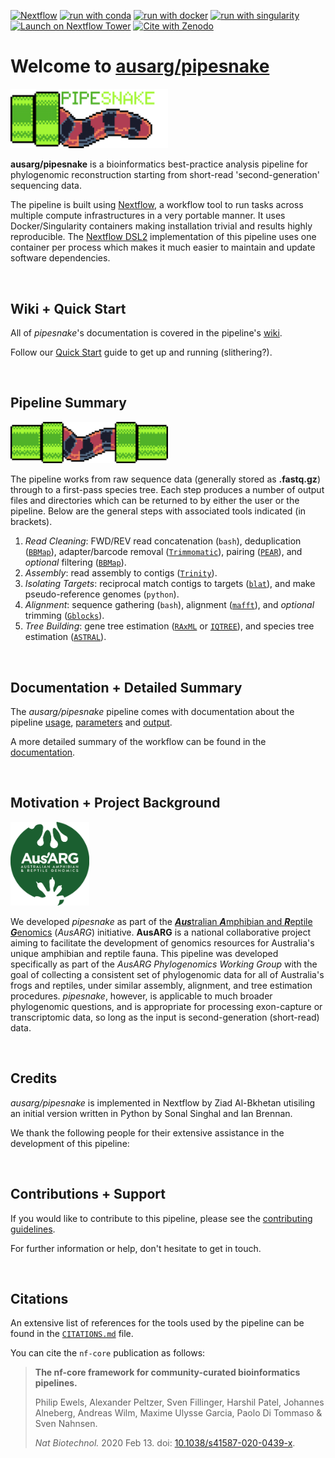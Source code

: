 [![Nextflow](https://img.shields.io/badge/nextflow%20DSL2-%E2%89%A523.04.1-23aa62.svg)](https://www.nextflow.io/)
[![run with conda](http://img.shields.io/badge/run%20with-conda-3EB049?logo=anaconda)](https://docs.conda.io/en/latest/)
[![run with docker](https://img.shields.io/badge/run%20with-docker-0db7ed?logo=docker)](https://www.docker.com/)
[![run with singularity](https://img.shields.io/badge/run%20with-singularity-1d355c.svg)](https://sylabs.io/docs/)
[![Launch on Nextflow Tower](https://img.shields.io/badge/Launch%20%F0%9F%9A%80-Nextflow%20Tower-%234256e7)](https://tower.services.biocommons.org.au/launch?pipeline=https://github.com/ausarg/pipesnake)
[![Cite with Zenodo](http://img.shields.io/badge/DOI-10.5281/zenodo.XXXXXXX-1073c8)](https://doi.org/10.5281/zenodo.XXXXXXX)


# Welcome to [ausarg/pipesnake](https://github.com/AusARG/pipesnake)

<!-- TODO ausarg: Write a 1-2 sentence summary of what data the pipeline is for and what it does -->
<img src="docs/images/pipesnake_Logo.png" width=50% height=50%>

**ausarg/pipesnake** is a bioinformatics best-practice analysis pipeline for phylogenomic reconstruction starting from short-read 'second-generation' sequencing data.

The pipeline is built using [Nextflow](https://www.nextflow.io), a workflow tool to run tasks across multiple compute infrastructures in a very portable manner. It uses Docker/Singularity containers making installation trivial and results highly reproducible. The [Nextflow DSL2](https://www.nextflow.io/docs/latest/dsl2.html) implementation of this pipeline uses one container per process which makes it much easier to maintain and update software dependencies.

<!-- TODO ausarg: Add full-sized test dataset and amend the paragraph below if applicable -->

&nbsp;
&nbsp;


## Wiki + Quick Start

All of *pipesnake*'s documentation is covered in the pipeline's [wiki](https://github.com/AusARG/pipesnake/wiki). 

Follow our [Quick Start](https://github.com/AusARG/pipesnake/wiki/2.-Quick-Start) guide to get up and running (slithering?).

&nbsp;
&nbsp;

## Pipeline Summary

<img src="docs/images/pipesnake_TwoHeaded.png" width=50% height=50%>

<!-- TODO ausarg: Fill in short bullet-pointed list of the default steps in the pipeline

1. Read QC ([`FastQC`](https://www.bioinformatics.babraham.ac.uk/projects/fastqc/))
2. Present QC for raw reads ([`MultiQC`](http://multiqc.info/))
-->

The pipeline works from raw sequence data (generally stored as **.fastq.gz**) through to a first-pass species tree. Each step produces a number of output files and directories which can be returned to by either the user or the pipeline. Below are the general steps with associated tools indicated (in brackets). 
1. *Read Cleaning*: FWD/REV read concatenation (`bash`), deduplication ([`BBMap`](https://jgi.doe.gov/data-and-tools/software-tools/bbtools/bb-tools-user-guide/bbmap-guide/)), adapter/barcode removal ([`Trimmomatic`](https://github.com/usadellab/Trimmomatic)), pairing ([`PEAR`](https://cme.h-its.org/exelixis/web/software/pear/doc.html)), and *optional* filtering ([`BBMap`](https://jgi.doe.gov/data-and-tools/software-tools/bbtools/bb-tools-user-guide/bbmap-guide/)).
2. *Assembly*: read assembly to contigs ([`Trinity`](https://github.com/trinityrnaseq/trinityrnaseq/wiki)).
3. *Isolating Targets*: reciprocal match contigs to targets ([`blat`](https://genome.ucsc.edu/cgi-bin/hgBlat)), and make pseudo-reference genomes (`python`).
4. *Alignment*: sequence gathering (`bash`), alignment ([`mafft`](https://mafft.cbrc.jp/alignment/software/)), and *optional* trimming ([`Gblocks`](https://home.cc.umanitoba.ca/~psgendb/doc/Castresana/Gblocks_documentation.html)).
5. *Tree Building*: gene tree estimation ([`RAxML`](https://cme.h-its.org/exelixis/web/software/raxml/) or [`IQTREE`](http://www.iqtree.org/)), and species tree estimation ([`ASTRAL`](https://github.com/chaoszhang/ASTER)).  

&nbsp;
&nbsp;


## Documentation + Detailed Summary

The *ausarg/pipesnake* pipeline comes with documentation about the pipeline [usage](), [parameters]() and [output]().

A more detailed summary of the workflow can be found in the [documentation](https://github.com/AusARG/pipesnake/tree/main/documentation). 

&nbsp;
&nbsp; 


## Motivation + Project Background

<!-- brief background on the AusARG program and phylgenomics initiative -->

<img src="docs/images/AusARG_logo_transparent.png" width=25% height=25%>

We developed *pipesnake* as part of the [***Aus***tralian ***A***mphibian and ***R***eptile ***G***enomics](https://ausargenomics.com/) (*AusARG*) initiative.  **AusARG** is a national collaborative project aiming to facilitate the development of genomics resources for Australia's unique amphibian and reptile fauna. This pipeline was developed specifically as part of the *AusARG Phylogenomics Working Group* with the goal of collecting a consistent set of phylogenomic data for all of Australia's frogs and reptiles, under similar assembly, alignment, and tree estimation procedures. *pipesnake*, however, is applicable to much broader phylogenomic questions, and is appropriate for processing exon-capture or transcriptomic data, so long as the input is second-generation (short-read) data. 

&nbsp;
&nbsp;

## Credits

*ausarg/pipesnake* is implemented in Nextflow by Ziad Al-Bkhetan utisiling an initial version written in Python by Sonal Singhal and Ian Brennan.

We thank the following people for their extensive assistance in the development of this pipeline:

<!-- TODO nf-core: If applicable, make list of people who have also contributed -->

&nbsp;
&nbsp; 

## Contributions + Support

If you would like to contribute to this pipeline, please see the [contributing guidelines](.github/CONTRIBUTING.md).

For further information or help, don't hesitate to get in touch.

&nbsp;
&nbsp;

## Citations

<!-- TODO nf-core: Add citation for pipeline after first release. Uncomment lines below and update Zenodo doi and badge at the top of this file. -->
<!-- If you use  ausarg/pipesnake for your analysis, please cite it using the following doi: [10.5281/zenodo.XXXXXX](https://doi.org/10.5281/zenodo.XXXXXX) -->

<!-- TODO nf-core: Add bibliography of tools and data used in your pipeline -->

An extensive list of references for the tools used by the pipeline can be found in the [`CITATIONS.md`](CITATIONS.md) file.

You can cite the `nf-core` publication as follows:

> **The nf-core framework for community-curated bioinformatics pipelines.**
>
> Philip Ewels, Alexander Peltzer, Sven Fillinger, Harshil Patel, Johannes Alneberg, Andreas Wilm, Maxime Ulysse Garcia, Paolo Di Tommaso & Sven Nahnsen.
>
> _Nat Biotechnol._ 2020 Feb 13. doi: [10.1038/s41587-020-0439-x](https://dx.doi.org/10.1038/s41587-020-0439-x).
